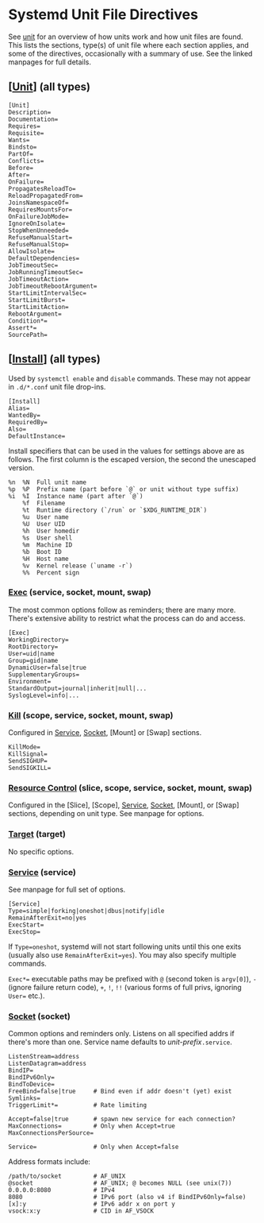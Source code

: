 Systemd Unit File Directives
=============================

See [unit](unit.md) for an overview of how units work and how unit
files are found. This lists the sections, type(s) of unit file where
each section applies, and some of the directives, occasionally with a
summary of use. See the linked manpages for full details.

[[Unit]] (all types)
--------------------

    [Unit]
    Description=
    Documentation=
    Requires=
    Requisite=
    Wants=
    Bindsto=
    PartOf=
    Conflicts=
    Before=
    After=
    OnFailure=
    PropagatesReloadTo=
    ReloadPropagatedFrom=
    JoinsNamespaceOf=
    RequiresMountsFor=
    OnFailureJobMode=
    IgnoreOnIsolate=
    StopWhenUnneeded=
    RefuseManualStart=
    RefuseManualStop=
    AllowIsolate=
    DefaultDependencies=
    JobTimeoutSec=
    JobRunningTimeoutSec=
    JobTimeoutAction=
    JobTimeoutRebootArgument=
    StartLimitIntervalSec=
    StartLimitBurst=
    StartLimitAction=
    RebootArgument=
    Condition*=
    Assert*=
    SourcePath=

[[Install]] (all types)
-----------------------

Used by `systemctl enable` and `disable` commands. These may not
appear in `.d/*.conf` unit file drop-ins.

    [Install]
    Alias=
    WantedBy=
    RequiredBy=
    Also=
    DefaultInstance=

Install specifiers that can be used in the values for settings above are
as follows. The first column is the escaped version, the second the
unescaped version.

    %n  %N  Full unit name
    %p  %P  Prefix name (part before `@` or unit without type suffix)
    %i  %I  Instance name (part after `@`)
        %f  Filename
        %t  Runtime directory (`/run` or `$XDG_RUNTIME_DIR`)
        %u  User name
        %U  User UID
        %h  User homedir
        %s  User shell
        %m  Machine ID
        %b  Boot ID
        %H  Host name
        %v  Kernel release (`uname -r`)
        %%  Percent sign

### [Exec] (service, socket, mount, swap)

The most common options follow as reminders; there are many more.
There's extensive ability to restrict what the process can do and
access.

    [Exec]
    WorkingDirectory=
    RootDirectory=
    User=uid|name
    Group=gid|name
    DynamicUser=false|true
    SupplementaryGroups=
    Environment=
    StandardOutput=journal|inherit|null|...
    SyslogLevel=info|...

### [Kill] (scope, service, socket, mount, swap)

Configured in [Service], [Socket], [Mount] or [Swap] sections.

    KillMode=
    KillSignal=
    SendSIGHUP=
    SendSIGKILL=

### [Resource Control] (slice, scope, service, socket, mount, swap)

Configured in the [Slice], [Scope], [Service], [Socket], [Mount], or
[Swap] sections, depending on unit type. See manpage for options.

### [Target] (target)

No specific options.

### [Service] (service)

See manpage for full set of options.

    [Service]
    Type=simple|forking|oneshot|dbus|notify|idle
    RemainAfterExit=no|yes
    ExecStart=
    ExecStop=

If `Type=oneshot`, systemd will not start following units until this
one exits (usually also use `RemainAfterExit=yes`). You may also
specify multiple commands.

`Exec*=` executable paths may be prefixed with `@` (second token is
`argv[0]`), `-` (ignore failure return code), `+`, `!`, `!!` (various
forms of full privs, ignoring `User=` etc.).

### [Socket] (socket)

Common options and reminders only. Listens on all specified addrs if
there's more than one. Service name defaults to
_unit-prefix_`.service`.

    ListenStream=address
    ListenDatagram=address
    BindIP=
    BindIPv6Only=
    BindToDevice=
    FreeBind=false|true     # Bind even if addr doesn't (yet) exist
    Symlinks=
    TriggerLimit*=          # Rate limiting

    Accept=false|true       # spawn new service for each connection?
    MaxConnections=         # Only when Accept=true
    MaxConnectionsPerSource=

    Service=                # Only when Accept=false

Address formats include:

    /path/to/socket         # AF_UNIX
    @socket                 # AF_UNIX; @ becomes NULL (see unix(7))
    0.0.0.0:8080            # IPv4
    8080                    # IPv6 port (also v4 if BindIPv6Only=false)
    [x]:y                   # IPv6 addr x on port y
    vsock:x:y               # CID in AF_VSOCK



[Exec]: https://www.freedesktop.org/software/systemd/man/systemd.exec.html#Options
[Install]: https://www.freedesktop.org/software/systemd/man/systemd.unit.html#%5BInstall%5D%20Section%20Options
[Kill]: https://www.freedesktop.org/software/systemd/man/systemd.kill.html#Options
[Resource Control]: https://www.freedesktop.org/software/systemd/man/systemd.resource-control.html#Options
[Service]: https://www.freedesktop.org/software/systemd/man/systemd.service.html
[Socket]: https://www.freedesktop.org/software/systemd/man/systemd.socket.html
[Target]: https://www.freedesktop.org/software/systemd/man/systemd.target.html
[Unit]: https://www.freedesktop.org/software/systemd/man/systemd.unit.html#%5BUnit%5D%20Section%20Options
